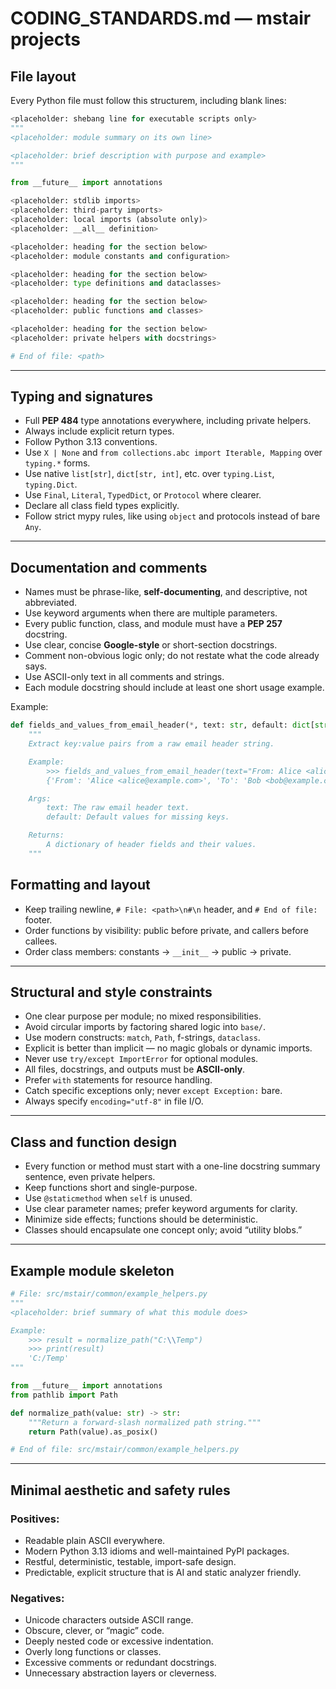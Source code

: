 # CODING_STANDARDS.md — mstair projects

## File layout

Every Python file must follow this structurem, including blank lines:

```python
<placeholder: shebang line for executable scripts only>
"""
<placeholder: module summary on its own line>

<placeholder: brief description with purpose and example>
"""

from __future__ import annotations

<placeholder: stdlib imports>
<placeholder: third-party imports>
<placeholder: local imports (absolute only)>
<placeholder: __all__ definition>

<placeholder: heading for the section below>
<placeholder: module constants and configuration>

<placeholder: heading for the section below>
<placeholder: type definitions and dataclasses>

<placeholder: heading for the section below>
<placeholder: public functions and classes>

<placeholder: heading for the section below>
<placeholder: private helpers with docstrings>

# End of file: <path>
```

---

## Typing and signatures

* Full **PEP 484** type annotations everywhere, including private helpers.
* Always include explicit return types.
* Follow Python 3.13 conventions.
* Use `X | None` and `from collections.abc import Iterable, Mapping` over `typing.*` forms.
* Use native `list[str]`, `dict[str, int]`, etc. over `typing.List`, `typing.Dict`.
* Use `Final`, `Literal`, `TypedDict`, or `Protocol` where clearer.
* Declare all class field types explicitly.
* Follow strict mypy rules, like using `object` and protocols instead of bare `Any`.

---

## Documentation and comments

* Names must be phrase-like, **self-documenting**, and descriptive, not abbreviated.
* Use keyword arguments when there are multiple parameters.
* Every public function, class, and module must have a **PEP 257** docstring.
* Use clear, concise **Google-style** or short-section docstrings.
* Comment non-obvious logic only; do not restate what the code already says.
* Use ASCII-only text in all comments and strings.
* Each module docstring should include at least one short usage example.

Example:

```python
def fields_and_values_from_email_header(*, text: str, default: dict[str, str] | None = None) -> dict[str, str]:
    """
    Extract key:value pairs from a raw email header string.

    Example:
        >>> fields_and_values_from_email_header(text="From: Alice <alice@example.com>\nTo: Bob <bob@example.com>")
        {'From': 'Alice <alice@example.com>', 'To': 'Bob <bob@example.com>'}

    Args:
        text: The raw email header text.
        default: Default values for missing keys.

    Returns:
        A dictionary of header fields and their values.
    """
```
## Formatting and layout

* Keep trailing newline, `# File: <path>\n#\n` header, and `# End of file:` footer.
* Order functions by visibility: public before private, and callers before callees.
* Order class members: constants → `__init__` → public → private.

---

## Structural and style constraints

* One clear purpose per module; no mixed responsibilities.
* Avoid circular imports by factoring shared logic into `base/`.
* Use modern constructs: `match`, `Path`, f-strings, `dataclass`.
* Explicit is better than implicit — no magic globals or dynamic imports.
* Never use `try/except ImportError` for optional modules.
* All files, docstrings, and outputs must be **ASCII-only**.
* Prefer `with` statements for resource handling.
* Catch specific exceptions only; never `except Exception:` bare.
* Always specify `encoding="utf-8"` in file I/O.

---

## Class and function design

* Every function or method must start with a one-line docstring summary sentence, even private helpers.
* Keep functions short and single-purpose.
* Use `@staticmethod` when `self` is unused.
* Use clear parameter names; prefer keyword arguments for clarity.
* Minimize side effects; functions should be deterministic.
* Classes should encapsulate one concept only; avoid “utility blobs.”

---

## Example module skeleton

```python
# File: src/mstair/common/example_helpers.py
"""
<placeholder: brief summary of what this module does>

Example:
    >>> result = normalize_path("C:\\Temp")
    >>> print(result)
    'C:/Temp'
"""

from __future__ import annotations
from pathlib import Path

def normalize_path(value: str) -> str:
    """Return a forward-slash normalized path string."""
    return Path(value).as_posix()

# End of file: src/mstair/common/example_helpers.py
```

---

## Minimal aesthetic and safety rules

### Positives:
* Readable plain ASCII everywhere.
* Modern Python 3.13 idioms and well-maintained PyPI packages.
* Restful, deterministic, testable, import-safe design.
* Predictable, explicit structure that is AI and static analyzer friendly.

### Negatives:
* Unicode characters outside ASCII range.
* Obscure, clever, or “magic” code.
* Deeply nested code or excessive indentation.
* Overly long functions or classes.
* Excessive comments or redundant docstrings.
* Unnecessary abstraction layers or cleverness.
